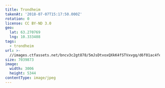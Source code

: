 ```yaml
---
title: Trondheim
takenAt: '2018-07-07T15:17:50.000Z'
rotation: 0
license: CC BY-ND 3.0
geo:
  lat: 63.270769
  lng: 10.333408
tags:
  - trondheim
url: >-
  //images.ctfassets.net/bncv3c2gt878/5mJsDtvoxQXkK4fSTVxvgq/d6f01ac4febbf18c289cf639f1a2c7b0/trondheim_29393565868_o
size: 7039873
image:
  width: 3006
  height: 5344
contentType: image/jpeg
---
```


